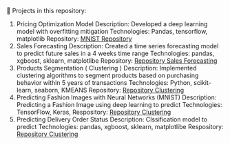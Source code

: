 🚀 Projects in this repository:

1. Pricing Optimization Model
Description: Developed a deep learning model with overfitting mitigation
Technologies: Pandas, tensorflow, matplotlib
Repository: [MNIST Repository](https://github.com/Fred66X/DS_Projects/blob/main/MNIST_Neural_Networks_DeepLearning.ipynb)
2. Sales Forecasting
Description: Created a time series forecasting model to predict future sales in a 4 weeks time range
Technologies: pandas, xgboost, sklearn, matplotlibe
Repository: [Repository Sales Forecasting](https://github.com/Fred66X/DS_Projects/blob/main/3_DSMARKET_Time_Series_Forecasting.ipynb)
3. Products  Segmentation ( Clustering )
Description: Implemented clustering algorithms to segment products based on purchasing behavior within 5 years of transactions
Technologies: Python, scikit-learn, seaborn, KMEANS
Repository: [Repository Clustering](https://github.com/Fred66X/DS_Projects/blob/main/2_DSMARKET_Clustering.ipynb)
4. Predicting Fashion Images with Neural Networks (MNIST)
Description: Predicting a Fashion Image using deep learning to predict
Technologies: TensorFlow, Keras, 
Respository: [Repository Clustering](https://github.com/Fred66X/DS_Projects/blob/main/Predicting_Fashion_Images_with_Neural_Networks.ipynb)
5. Predicting Delivery Order Status
Description: Clssification model to predict
Technologies: pandas, xgboost, sklearn, matplotlibe
Respository: [Repository Clustering](https://github.com/Fred66X/DS_Projects/blob/main/ML_Classification_Delivery_Orders_Prediction.ipynb)
